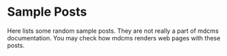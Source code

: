 # Sample Posts

Here lists some random sample posts. They are not really a part of mdcms documentation. You may check how mdcms renders web pages with these posts.
